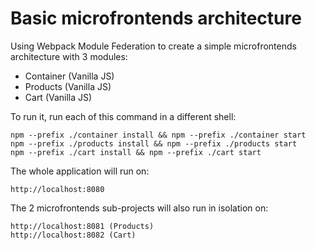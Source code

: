 # Basic microfrontends architecture

Using Webpack Module Federation to create a simple microfrontends architecture with 3 modules:

- Container (Vanilla JS)
- Products (Vanilla JS)
- Cart (Vanilla JS)

To run it, run each of this command in a different shell:
```
npm --prefix ./container install && npm --prefix ./container start
npm --prefix ./products install && npm --prefix ./products start
npm --prefix ./cart install && npm --prefix ./cart start
```

The whole application will run on:
```
http://localhost:8080
```

The 2 microfrontends sub-projects will also run in isolation on:
```
http://localhost:8081 (Products)
http://localhost:8082 (Cart)
```


